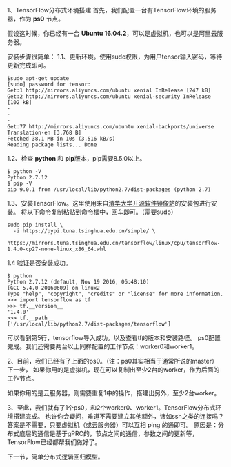 1、TensorFlow分布式环境搭建
首先，我们配置一台有TensorFlow环境的服务器，作为 **ps0** 节点。

假设这时候，你已经有一台 **Ubuntu 16.04.2**，可以是虚拟机，也可以是阿里云服务器。

安装步骤很简单：
1.1、更新环境。使用sudo权限，为用户tensor输入密码，等待更新完成即可。
```shell
$sudo apt-get update
[sudo] password for tensor: 
Get:1 http://mirrors.aliyuncs.com/ubuntu xenial InRelease [247 kB]
Get:2 http://mirrors.aliyuncs.com/ubuntu xenial-security InRelease [102 kB]
·
·
·
Get:77 http://mirrors.aliyuncs.com/ubuntu xenial-backports/universe Translation-en [3,768 B]
Fetched 38.1 MB in 10s (3,516 kB/s)                                                                
Reading package lists... Done
```
1.2、检查 **python** 和 **pip**版本，pip需要8.5.0以上。
```shell
$ python -V
Python 2.7.12
$ pip -V
pip 9.0.1 from /usr/local/lib/python2.7/dist-packages (python 2.7)
```
1.3、安装TensorFlow。这里使用来自[清华大学开源软件镜像站](https://mirror.tuna.tsinghua.edu.cn/help/tensorflow/)的安装包进行安装。
将以下命令复制粘贴到命令框中，回车即可。（需要sudo）
```shell
sudo pip install \
  -i https://pypi.tuna.tsinghua.edu.cn/simple/ \
  https://mirrors.tuna.tsinghua.edu.cn/tensorflow/linux/cpu/tensorflow-1.4.0-cp27-none-linux_x86_64.whl
```

1.4 验证是否安装成功。
```shell
$ python
Python 2.7.12 (default, Nov 19 2016, 06:48:10) 
[GCC 5.4.0 20160609] on linux2
Type "help", "copyright", "credits" or "license" for more information.
>>> import tensorflow as tf
>>> tf.__version__
'1.4.0'
>>> tf.__path__
['/usr/local/lib/python2.7/dist-packages/tensorflow']
```
可以看到第5行，tensorflow导入成功。以及查看tf的版本和安装路径。
ps0配置完成。我们还需要两台以上同样配置的工作节点：worker0和worker1。


2、目前，我们已经有了上面的ps0。（注：ps0其实相当于通常所说的master）
下一步，
如果你用的是虚拟机，现在可以复制出至少2台的worker，作为后面的工作节点。

如果你用的是云服务器，则需要重复1中的操作，搭建出另外，至少2台worker。

3、至此，我们就有了1个ps0，和2个worker0、worker1。TensorFlow分布式环境搭建完成。
也许你会疑问，难道不需要建立其他额外，诸如ssh之类的连接吗？
答案是不需要，只要虚拟机（或云服务器）可以互相 ping 的通即可。
原因是：分布式底层的通信是基于gPRC的，节点之间的通信，参数之间的更新等，TensorFlow已经都帮我们做好了。

下一节，简单分布式逻辑回归模型。
